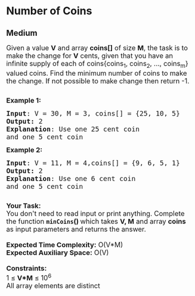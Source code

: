 # Number of Coins
##  Medium 
<div class="problem-statement">
                <p></p><p><span style="font-size:18px">Given a value <strong>V</strong> and array <strong>coins[]</strong> of size <strong>M</strong>, the task is to make the change for <strong>V</strong> cents, given that you have an infinite supply of each of coins{coins<sub>1</sub>, coins<sub>2</sub>, ..., coins<sub>m</sub>} valued coins. Find the minimum number of coins to make the change. If not possible to make change then return -1.</span></p>

<p><br>
<span style="font-size:18px"><strong>Example 1:</strong></span></p>

<pre><span style="font-size:18px"><strong>Input</strong>: V = 30, M = 3, coins[] = {25, 10, 5}
<strong>Output:</strong> 2</span>
<span style="font-size:18px"><strong>Explanation</strong>: Use one 25 cent coin
and one 5 cent coin</span></pre>

<div><span style="font-size:18px"><strong>Example 2:</strong></span></div>

<pre><span style="font-size:18px"><strong>Input</strong>: V = 11, M = 4,coins[] = {9, 6, 5, 1} 
<strong>Output:</strong> 2</span> 
<span style="font-size:18px"><strong>Explanation</strong>: Use one 6 cent coin
and one 5 cent coin</span></pre>

<div><br>
<span style="font-size:18px"><strong>Your Task:&nbsp;&nbsp;</strong><br>
You don't need to read input or print anything. Complete the function <strong><code>minCoins</code>()&nbsp;</strong>which takes <strong>V, M</strong> and array <strong>coins </strong>as input parameters and returns the answer.<br>
<br>
<strong>Expected Time Complexity:</strong> O(V*M)<br>
<strong>Expected Auxiliary Space:</strong> O(V)<br>
<br>
<strong>Constraints:</strong><br>
1 ≤ <strong>V*M</strong> ≤ 10<sup>6</sup><br>
All array elements are distinct</span></div>
 <p></p>
            </div>